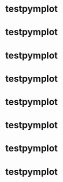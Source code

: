 # testpymplot
# testpymplot
# testpymplot
# testpymplot
# testpymplot
# testpymplot
# testpymplot
# testpymplot
